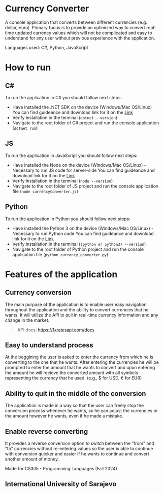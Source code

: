 # Currency Converter
A console application that converts between different currencies (e.g. dollar, euro). Primary focus is to provide an optimized way to convert real-time updated currency values which will not be complicated and easy to understand for any user without previous experience with the application. 

Languages used: C#, Python, JavaScript

# How to run

## C#

To run the application in C# you should follow next steps:
- Have installed the .NET SDK on the device (Windows/Mac OS/Linux)
  You can find guideance and download link for it on the [Link](https://dotnet.microsoft.com/en-us/download)
- Verify installation in the terminal (`dotnet --version`)
- Navigate to the root folder of C# project and run the console application (`dotnet run`)

## JS 

To run the application in JavaScript you should follow next steps:
- Have installed the Node on the device (Windows/Mac OS/Linux) - Necessary to run JS code for server-side
  You can find guideance and download link for it on the [Link](https://nodejs.org/en)
- Verify installation in the terminal (`node --version`)
- Navigate to the root folder of JS project and run the console application file (`node currencyConverter.js`)

## Python 

To run the application in Python you should follow next steps:
- Have installed the Python 3 on the device (Windows/Mac OS/Linux) - Necessary to run Python code
  You can find guideance and download link for it on the [Link](https://www.python.org/downloads/)
- Verify installation in the terminal (`(python or python3) --version`)
- Navigate to the root folder of Python project and run the console application file (`python currency_converter.py`)

# Features of the application 

## Currency conversion

The main purpose of the application is to enable user easy navigation throughout the application and the ability to convert currencies that he wants.
It will utilize the API to pull in real-time currency information and any change in the market. 
>API docs: https://fxratesapi.com/docs

## Easy to understand process

At the beggining the user is asked to enter the currency from which he is converting to the one that he wants. After entering the currencies he will be prompted to enter the amount that he wants to convert and upon entering the amount he will recieve the converted amount with all symbols representing the currency that he used. (e.g., $ for USD, € for EUR)

## Ability to quit in the middle of the conversion

The application is made in a way so that the user can freely stop the conversion process whenever he wants, so he can adjust the currencies or the amount however he wants, even if he made a mistake. 

## Enable reverse converting

It provides a reverse conversion option to switch between the "from" and "to" currencies without re-entering values so the user is able to continue with conversion quicker and easier if he wants to continue and convert another amount of money. 

Made for CS305 - Programming Languages (Fall 2024)

## International University of Sarajevo
